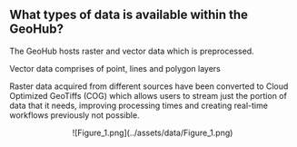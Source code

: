 ## What types of data is available within the GeoHub? 

The GeoHub hosts raster and vector data which is preprocessed. 

Vector data comprises of point, lines and polygon layers 

Raster data acquired from different sources have been converted to Cloud Optimized GeoTiffs (COG) which allows users to stream just the portion of data that it needs, improving processing times and creating real-time workflows previously not possible. 

<center> ![Figure_1.png](../assets/data/Figure_1.png)</p>

